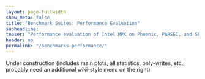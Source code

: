 ```yaml
---
layout: page-fullwidth
show_meta: false
title: "Benchmark Suites: Performance Evaluation"
subheadline:
teaser: "Performance evaluation of Intel MPX on Phoenix, PARSEC, and SPEC2006 benchmark suites."
header: no
permalink: "/benchmarks-performance/"
---
```


Under construction (includes main plots, all statistics, only-writes, etc.; probably need an additional wiki-style menu on the right)
